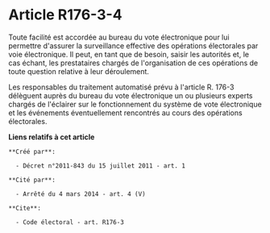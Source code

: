 # Article R176-3-4

Toute facilité est accordée au bureau du vote électronique pour lui permettre d'assurer la surveillance effective des
opérations électorales par voie électronique. Il peut, en tant que de besoin, saisir les autorités et, le cas échant, les
prestataires chargés de l'organisation de ces opérations de toute question relative à leur déroulement. 

Les responsables du traitement automatisé prévu à l'article R. 176-3 délèguent auprès du bureau du vote électronique un ou
plusieurs experts chargés de l'éclairer sur le fonctionnement du système de vote électronique et les événements
éventuellement rencontrés au cours des opérations électorales.

**Liens relatifs à cet article**

	**Créé par**:

	  - Décret n°2011-843 du 15 juillet 2011 - art. 1

	**Cité par**:

	  - Arrêté du 4 mars 2014 - art. 4 (V)

	**Cite**:

	  - Code électoral - art. R176-3
